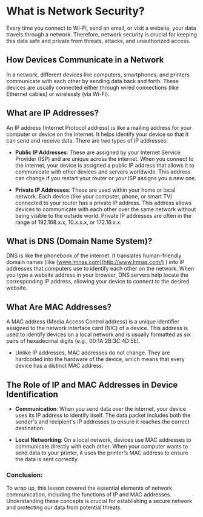 
# What is Network Security? 
Every time you connect to Wi-Fi, send an email, or visit a website, your data travels through a network. Therefore, network security is crucial for keeping this data safe and private from threats, attacks, and unauthorized access.

## **How Devices Communicate in a Network**  
In a network, different devices like computers, smartphones, and printers communicate with each other by sending data back and forth. These devices are usually connected either through wired connections (like Ethernet cables) or wirelessly (via Wi-Fi).

## **What are IP Addresses?**  
An IP address (Internet Protocol address) is like a mailing address for your computer or device on the internet. It helps identify your device so that it can send and receive data. There are two types of IP addresses:

-  **Public IP Addresses**: These are assigned by your Internet Service Provider (ISP) and are unique across the internet. When you connect to the internet, your device is assigned a public IP address that allows it to communicate with other devices and servers worldwide. This address can change if you restart your router or your ISP assigns you a new one.
    
- **Private IP Addresses**: These are used within your home or local network. Each device (like your computer, phone, or smart TV) connected to your router has a private IP address. This address allows devices to communicate with each other over the same network without being visible to the outside world. Private IP addresses are often in the range of 192.168.x.x, 10.x.x.x, or 172.16.x.x.
    

## **What is DNS (Domain Name System)?**  
DNS is like the phonebook of the internet. It translates human-friendly domain names (like [www.lmnas.com](http://www.lmnas.com/) ) into IP addresses that computers use to identify each other on the network. When you type a website address in your browser, DNS servers help locate the corresponding IP address, allowing your device to connect to the desired website.

## **What Are MAC Addresses?**  
A MAC address (Media Access Control address) is a unique identifier assigned to the network interface card (NIC) of a device. This address is used to identify devices on a local network and is usually formatted as six pairs of hexadecimal digits (e.g., 00:1A:2B:3C:4D:5E).

-   Unlike IP addresses, MAC addresses do not change. They are hardcoded into the hardware of the device, which means that every device has a distinct MAC address.
    

## **The Role of IP and MAC Addresses in Device Identification**

-   **Communication**: When you send data over the internet, your device uses its IP address to identify itself. The data packet includes both the sender's and recipient's IP addresses to ensure it reaches the correct destination.
    
-   **Local Networking**: On a local network, devices use MAC addresses to communicate directly with each other. When your computer wants to send data to your printer, it uses the printer's MAC address to ensure the data is sent correctly.
    

  
  

### **Conclusion:**

To wrap up, this lesson covered the essential elements of network communication, including the functions of IP and MAC addresses. Understanding these concepts is crucial for establishing a secure network and protecting our data from potential threats.

<!--stackedit_data:
eyJoaXN0b3J5IjpbMjAyNDU3MTA0NSwxNjA0OTEwMDE4LDE4MT
EzNjc1MDgsNzMwOTk4MTE2XX0=
-->